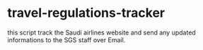 # travel-regulations-tracker
this script track the Saudi airlines website and send any updated informations to the SGS staff over Email.
